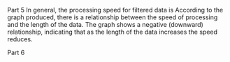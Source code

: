 Part 5
In general, the processing speed for filtered data is 
According to the graph produced, there is a relationship between the speed of processing and the length of the data.
The graph shows a negative (downward) relationship, indicating that as the length of the data increases the speed reduces.

Part 6
